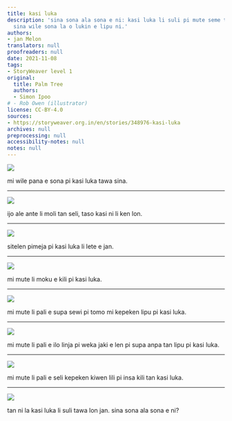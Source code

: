 ```yaml
---
title: kasi luka
description: 'sina sona ala sona e ni: kasi luka li suli pi mute seme tawa lon jan?
  sina wile sona la o lukin e lipu ni.'
authors:
- jan Melon
translators: null
proofreaders: null
date: 2021-11-08
tags:
- StoryWeaver level 1
original:
  title: Palm Tree
  authors:
  - Simon Ipoo
# - Rob Owen (illustrator)
license: CC-BY-4.0
sources:
- https://storyweaver.org.in/en/stories/348976-kasi-luka
archives: null
preprocessing: null
accessibility-notes: null
notes: null
---
```


![](https://storage.googleapis.com/static.storyweaver.org.in/illustration_crops/40978/size7/98bb26c7736d016dfe98dcc3d5758c9c.jpg)

mi wile pana e sona pi kasi luka tawa sina.

---

![](https://storage.googleapis.com/static.storyweaver.org.in/illustration_crops/40979/size7/5ac572c3ce4b4c5e67d8d0b6505da9e3.jpg)

ijo ale ante li moli tan seli, taso kasi ni li ken lon.

---

![](https://storage.googleapis.com/static.storyweaver.org.in/illustration_crops/40980/size7/d65dd446681ba19d713aa78f463b00bf.jpg)

sitelen pimeja pi kasi luka li lete e jan.

---

![](https://storage.googleapis.com/static.storyweaver.org.in/illustration_crops/40981/size7/d140d9dc9a92129c3a9dcb47b0ae82bc.jpg)

mi mute li moku e kili pi kasi luka.

---

![](https://storage.googleapis.com/static.storyweaver.org.in/illustration_crops/40982/size7/e424dace14fd997a8011df5d6f27139d.jpg)

mi mute li pali e supa sewi pi tomo mi kepeken lipu pi kasi luka.

---

![](https://storage.googleapis.com/static.storyweaver.org.in/illustration_crops/40983/size7/1f5ab6650cbd2a79354631c0b43295e4.jpg)

mi mute li pali e ilo linja pi weka jaki e len pi supa anpa tan lipu pi kasi luka.

---

![](https://storage.googleapis.com/static.storyweaver.org.in/illustration_crops/40984/size7/3602e95200079976f2a16dd7a9dd1a7c.jpg)

mi mute li pali e seli kepeken kiwen lili pi insa kili tan kasi luka.

---

![](https://storage.googleapis.com/static.storyweaver.org.in/illustration_crops/40985/size7/38d6747fe2dbaf538e5dd946f4b2bcbe.jpg)

tan ni la kasi luka li suli tawa lon jan. sina sona ala sona e ni?
